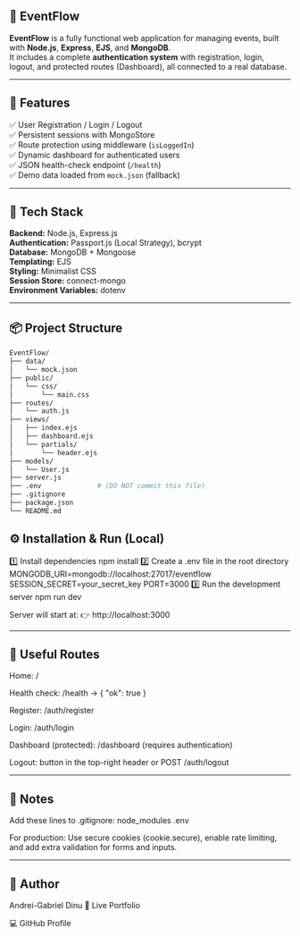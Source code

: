 ## 🪩 EventFlow

**EventFlow** is a fully functional web application for managing events, built with **Node.js**, **Express**, **EJS**, and **MongoDB**.  
It includes a complete **authentication system** with registration, login, logout, and protected routes (Dashboard), all connected to a real database.

---

## 🚀 Features

✅ User Registration / Login / Logout  
✅ Persistent sessions with MongoStore  
✅ Route protection using middleware (`isLoggedIn`)  
✅ Dynamic dashboard for authenticated users  
✅ JSON health-check endpoint (`/health`)  
✅ Demo data loaded from `mock.json` (fallback)

---

## 🧰 Tech Stack

**Backend:** Node.js, Express.js  
**Authentication:** Passport.js (Local Strategy), bcrypt  
**Database:** MongoDB + Mongoose  
**Templating:** EJS  
**Styling:** Minimalist CSS  
**Session Store:** connect-mongo  
**Environment Variables:** dotenv

---

## 📦 Project Structure

```bash
EventFlow/
├── data/
│   └── mock.json
├── public/
│   └── css/
│       └── main.css
├── routes/
│   └── auth.js
├── views/
│   ├── index.ejs
│   ├── dashboard.ejs
│   └── partials/
│       └── header.ejs
├── models/
│   └── User.js
├── server.js
├── .env              # (DO NOT commit this file)
├── .gitignore
├── package.json
└── README.md

```
## ⚙️ Installation & Run (Local)

1️⃣ Install dependencies
npm install
2️⃣ Create a .env file in the root directory
MONGODB_URI=mongodb://localhost:27017/eventflow
SESSION_SECRET=your_secret_key
PORT=3000
3️⃣ Run the development server
npm run dev

Server will start at:
👉 http://localhost:3000

---

## 🔐 Useful Routes

Home: /

Health check: /health → { "ok": true }

Register: /auth/register

Login: /auth/login

Dashboard (protected): /dashboard (requires authentication)

Logout: button in the top-right header or POST /auth/logout

---

## 📝 Notes

Add these lines to .gitignore:
node_modules
.env

For production:
Use secure cookies (cookie.secure), enable rate limiting, and add extra validation for forms and inputs.

---

## 👤 Author

Andrei-Gabriel Dinu
🔗 Live Portfolio

💻 GitHub Profile
